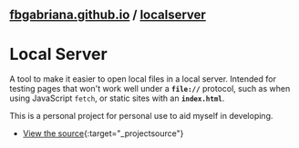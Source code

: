 ## [fbgabriana.github.io](/ "Bamm's KodeGo Repository") / [localserver](/localserver/)

# Local Server

A tool to make it easier to open local files in a local server. Intended for testing pages that won't work well under a **`file://`** protocol, such as when using JavaScript `fetch`, or static sites with an **`index.html`**.

This is a personal project for personal use to aid myself in developing.

* [View the source](https://github.com/fbgabriana/localserver){:target="_projectsource"}


